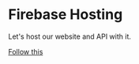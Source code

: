 # Firebase Hosting

Let's host our website and API with it.

[Follow this](https://firebase.google.com/docs/hosting/quickstart?hl=pt-br)
